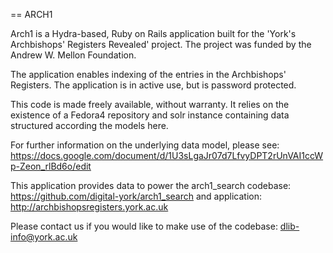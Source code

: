 == ARCH1

Arch1 is a Hydra-based, Ruby on Rails application built for the 'York's Archbishops' Registers Revealed' project. The project was funded by the Andrew W. Mellon Foundation. 

The application enables indexing of the entries in the Archbishops' Registers. The application is in active use, but is password protected.
 
This code is made freely available, without warranty. It relies on the existence of a Fedora4 repository and solr instance containing data structured according the models here.

For further information on the underlying data model, please see: https://docs.google.com/document/d/1U3sLgaJr07d7LfvyDPT2rUnVAI1ccWp-Zeon_rlBd6o/edit

This application provides data to power the arch1_search codebase: https://github.com/digital-york/arch1_search and application: http://archbishopsregisters.york.ac.uk 
 
Please contact us if you would like to make use of the codebase: dlib-info@york.ac.uk
